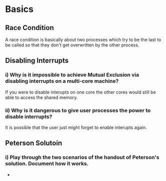 # Basics

## Race Condition
A race condition is basically about two processes which try to be the last to be called so that they don't get overwritten by the other process.

## Disabling Interrupts
### i) Why is it impossible to achieve Mutual Exclusion via disabling interrupts on a multi-core machine?
If you were to disable interupts on one core the other cores would still be able to access the shared memory.
### ii) Why is it dangerous to give user processes the power to disable interrupts?
It is possible that the user just might forget to enable interupts again.

## Peterson Solutoin
### i) Play through the two scenarios of the handout of Peterson's solution. Document how it works.
+ 
